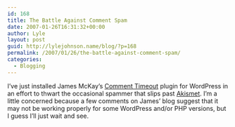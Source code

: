 ```yaml
---
id: 168
title: The Battle Against Comment Spam
date: 2007-01-26T16:31:32+00:00
author: Lyle
layout: post
guid: http://lylejohnson.name/blog/?p=168
permalink: /2007/01/26/the-battle-against-comment-spam/
categories:
  - Blogging
---
```

I&#8217;ve just installed James McKay&#8217;s [Comment Timeout](http://www.jamesmckay.net/code/comment-timeout/) plugin for WordPress in an effort to thwart the occasional spammer that slips past [Akismet](http://www.akismet.com/). I&#8217;m a little concerned because a few comments on James&#8217; blog suggest that it may not be working properly for some WordPress and/or PHP versions, but I guess I&#8217;ll just wait and see.